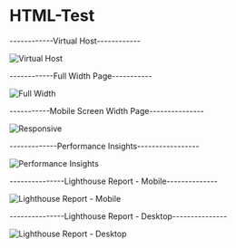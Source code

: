 # HTML-Test

------------Virtual Host------------

![Virtual Host](https://user-images.githubusercontent.com/122075425/213931058-cfd6a84a-7a16-4391-8098-8895dc09f663.png)



------------Full Width Page-----------

![Full Width](https://user-images.githubusercontent.com/122075425/213930898-e69c2b77-e54a-4b87-938e-2f796c5739e5.png)



-----------Mobile Screen Width Page---------------

![Responsive](https://user-images.githubusercontent.com/122075425/213930928-c09d56ca-124d-47be-9dc2-6fe726660f1f.png)



-------------Performance Insights-----------------

![Performance Insights](https://user-images.githubusercontent.com/122075425/213931729-37f8319b-08a2-4639-83ab-6ea17048e732.png)



---------------Lighthouse Report - Mobile--------------

![Lighthouse Report - Mobile](https://user-images.githubusercontent.com/122075425/213932068-aa4ffcb1-5254-41fc-bc15-9403fee0b692.png)


---------------Lighthouse Report - Desktop---------------

![Lighthouse Report - Desktop](https://user-images.githubusercontent.com/122075425/213932121-eebd8773-389a-40b3-87d7-1213280463ed.png)
